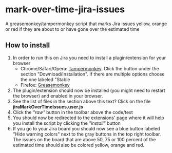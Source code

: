 # mark-over-time-jira-issues
A greasemonkey/tampermonkey script that marks Jira issues yellow, orange or red if they are about to or have gone over the estimated time

## How to install
1. In order to run this on Jira you need to install a plugin/extension for your browser
   - Chrome/Safari/Opera: [Tampermonkey](https://tampermonkey.net/). Click the button under the section "Download/Installation". If there are multiple options choose the one labeled "Stable
   - Firefox: [Greasemonkey](https://addons.mozilla.org/sv-se/firefox/addon/greasemonkey/)
2. The plugin/extension should now be installed (you might need to restart the browser) and enabled in your browser.
3. See the list of files in the section above this text? Click on the file **jiraMarkOverTimeIssues.user.js**
4. Click the *"raw"* button in the toolbar above the code/text
5. You should now be redirected to the extensions' page where it will help you install the script by clicking the *"install"* button
6. If you go to your Jira board you should now see a blue button labeled "Hide warning colors" next to the gray buttons in the top right toolbar. The issues on the board that are above 50, 75 or 100 percent of the estimated time should also be colored yellow, orange and red.
